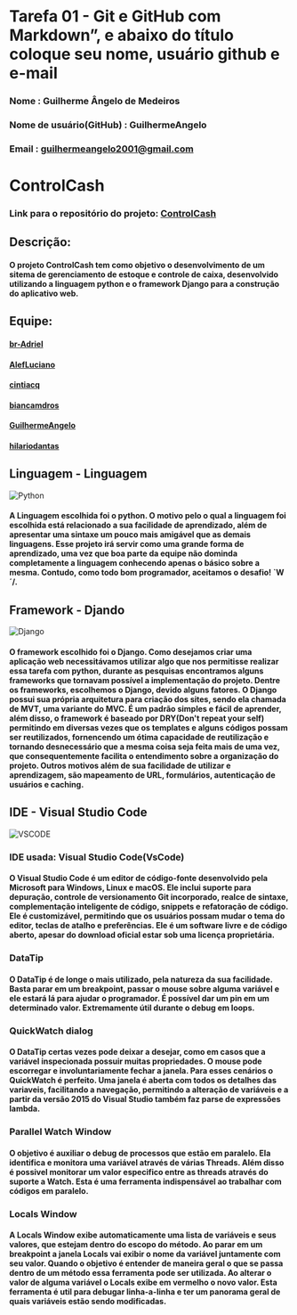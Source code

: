 # Tarefa 01 - Git e GitHub com Markdown”, e abaixo do título coloque seu nome, usuário github e e-mail
### Nome : Guilherme Ângelo de Medeiros
### Nome de usuário(GitHub) : GuilhermeAngelo 
### Email : guilhermeangelo2001@gmail.com

# ControlCash
### Link para o repositório do projeto: [ControlCash](https://github.com/Control-Cash/controlcash)

## Descrição: 
#### O projeto ControlCash tem como objetivo o desenvolvimento de um sitema de gerenciamento de estoque e controle de caixa, desenvolvido utilizando a linguagem python e o framework Django para a construção do aplicativo web.

## Equipe:

#### [br-Adriel](https://github.com/br-adriel)

#### [AlefLuciano](https://github.com/AlefLuciano)

#### [cintiacq](https://github.com/cintiacq)

#### [biancamdros](https://github.com/biancamdros)

#### [GuilhermeAngelo](https://github.com/GuilhermeAngelo)

#### [hilariodantas](https://github.com/hilariodantas)

## Linguagem - Linguagem

![Python](https://img.shields.io/badge/python-3670A0?style=for-the-badge&logo=python&logoColor=ffdd54)

#### A Linguagem escolhida foi o python. O motivo pelo o qual a linguagem foi escolhida está relacionado a sua facilidade de aprendizado, além de apresentar uma sintaxe um pouco mais amigável que as demais linguagens. Esse projeto irá servir como uma grande forma de aprendizado, uma vez que boa parte da equipe não dominda completamente a linguagem conhecendo apenas o básico sobre a mesma. Contudo, como todo bom programador, aceitamos o desafio! \`W´/.

## Framework - Djando

![Django](https://img.shields.io/badge/django-%23092E20.svg?style=for-the-badge&logo=django&logoColor=white)

#### O framework escolhido foi o Django. Como desejamos criar uma aplicação web necessitávamos utilizar algo que nos permitisse realizar essa tarefa com python, durante as pesquisas encontramos alguns frameworks que tornavam possível a implementação do projeto. Dentre os frameworks, escolhemos o Django, devido alguns fatores. O Django possui sua própria arquitetura para criação dos sites, sendo ela chamada de MVT, uma variante do MVC. É um padrão simples e fácil de aprender, além disso, o framework é baseado por DRY(Don't repeat your self) permitindo em diversas vezes que os templates e alguns códigos possam ser reutilizados, fornencendo um ótima capacidade de reutilização e tornando desnecessário que a mesma coisa seja feita mais de uma vez, que consequentemente facilita  o entendimento sobre a organização do projeto. Outros motivos além de sua facilidade de utilizar e aprendizagem, são mapeamento de URL, formulários, autenticação de usuários e caching.

## IDE - Visual Studio Code

![VSCODE](https://techinscribed.com/wp-content/uploads/2019/12/vscode.png)

### IDE usada: Visual Studio Code(VsCode)
#### O Visual Studio Code é um editor de código-fonte desenvolvido pela Microsoft para Windows, Linux e macOS. Ele inclui suporte para depuração, controle de versionamento Git incorporado, realce de sintaxe, complementação inteligente de código, snippets e refatoração de código. Ele é customizável, permitindo que os usuários possam mudar o tema do editor, teclas de atalho e preferências. Ele é um software livre e de código aberto, apesar do download oficial estar sob uma licença proprietária.

### DataTip
#### O DataTip é de longe o mais utilizado, pela natureza da sua facilidade. Basta parar em um breakpoint, passar o mouse sobre alguma variável e ele estará lá para ajudar o programador. É possível dar um pin em um determinado valor. Extremamente útil durante o debug em loops.

### QuickWatch dialog
#### O DataTip certas vezes pode deixar a desejar, como em casos que a variável inspecionada possuir muitas propriedades. O mouse pode escorregar e involuntariamente fechar a janela. Para esses cenários o QuickWatch é perfeito. Uma janela é aberta com todos os detalhes das variaveis, facilitando a navegação, permitindo a alteração de variáveis e a partir da versão 2015 do Visual Studio também faz parse de expressões lambda.

### Parallel Watch Window
#### O objetivo é auxiliar o debug de processos que estão em paralelo. Ela identifica e monitora uma variável através de várias Threads. Além disso é possivel monitorar um valor especifico entre as threads através do suporte a Watch. Esta é uma ferramenta indispensável ao trabalhar com códigos em paralelo.

### Locals Window
#### A Locals Window exibe automaticamente uma lista de variáveis e seus valores, que estejam dentro do escopo do método. Ao parar em um breakpoint a janela Locals vai exibir o nome da variável juntamente com seu valor. Quando o objetivo é entender de maneira geral o que se passa dentro de um método essa ferramenta pode ser utilizada. Ao alterar o valor de alguma variável o Locals exibe em vermelho o novo valor. Esta ferramenta é util para debugar linha-a-linha e ter um panorama geral de quais variáveis estão sendo modificadas.